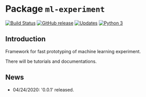 # Package `ml-experiment`

[![Build Status](https://travis-ci.org/stephenhky/ml-experiment.svg?branch=master)](https://travis-ci.org/stephenhky/ml-experiment)
[![GitHub release](https://img.shields.io/github/release/stephenhky/ml-experiment.svg?maxAge=3600)](https://github.com/stephenhky/ml-experiment/releases)
[![Updates](https://pyup.io/repos/github/stephenhky/ml-experiment/shield.svg)](https://pyup.io/repos/github/stephenhky/ml-experiment/)
[![Python 3](https://pyup.io/repos/github/stephenhky/ml-experiment/python-3-shield.svg)](https://pyup.io/repos/github/stephenhky/ml-experiment/)

## Introduction

Framework for fast prototyping of machine learning experiment.

There will be tutorials and documentations.

## News

* 04/24/2020: '0.0.1' released.